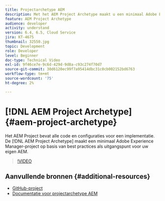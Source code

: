 ```yaml
---
title: Projectarchetype AEM
description: Met het AEM Project Archetype maakt u een minimaal Adobe Experience Manager-project op basis van best practices als uitgangspunt voor uw eigen AEM.
feature: AEM Project Archetype
audience: developer
activity: understand
version: 6.4, 6.5, Cloud Service
jira: KT-4675
thumbnail: 32550.jpg
topic: Development
role: Developer
level: Beginner
doc-type: Technical Video
exl-id: 9f46ce7e-9c6d-429d-9d8a-c93c274f70d7
source-git-commit: 30d6120ec99f7a95414dbc31c0cb002152bd6763
workflow-type: tm+mt
source-wordcount: '75'
ht-degree: 2%

---
```


# [!DNL AEM Project Archetype] {#aem-project-archetype}

Het AEM Project bevat alle code en configuraties voor een implementatie. De [!DNL AEM Project Archetype] maakt een minimaal Adobe Experience Manager-project op basis van best practices als uitgangspunt voor uw eigen AEM.

>[!VIDEO](https://video.tv.adobe.com/v/32550?quality=12&learn=on)

## Aanvullende bronnen {#additional-resources}

* [GitHub-project](https://github.com/adobe/aem-project-archetype)
* [Documentatie voor projectarchetype AEM](https://experienceleague.adobe.com/docs/experience-manager-core-components/using/developing/archetype/overview.html)
